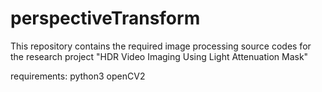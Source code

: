 # perspectiveTransform

This repository contains the required image processing source codes for the research project "HDR Video Imaging Using Light Attenuation Mask"

requirements:
python3
openCV2
